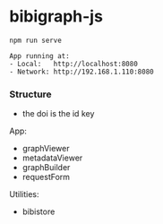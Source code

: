 # bibigraph-js

    npm run serve

    App running at:
    - Local:   http://localhost:8080
    - Network: http://192.168.1.110:8080




### Structure

- the doi is the id key


App:  
  - graphViewer
  - metadataViewer
  - graphBuilder
  - requestForm

Utilities:  
  - bibistore
